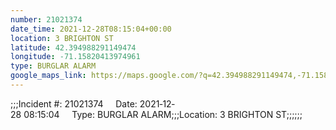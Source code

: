```yaml
---
number: 21021374
date_time: 2021-12-28T08:15:04+00:00
location: 3 BRIGHTON ST
latitude: 42.394988291149474
longitude: -71.15820413974961
type: BURGLAR ALARM
google_maps_link: https://maps.google.com/?q=42.394988291149474,-71.15820413974961
---
```


;;;Incident #: 21021374     Date: 2021‐12‐28 08:15:04     Type: BURGLAR ALARM;;;Location: 3 BRIGHTON ST;;;;;;
